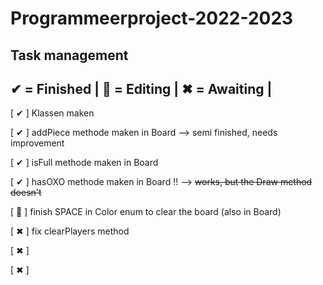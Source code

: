 # Programmeerproject-2022-2023

Task management
---------------
✔ = Finished |
📝 = Editing  |
✖ = Awaiting |
---------------
[ ✔ ] Klassen maken

[ ✔ ] addPiece methode maken in Board --> semi finished, needs improvement

[ ✔ ] isFull methode maken in Board

[ ✔ ] hasOXO methode maken in Board !! --> ~~works, but the Draw method doesn't~~

[ 📝 ] finish SPACE in Color enum to clear the board (also in Board)

[ ✖ ] fix clearPlayers method

[ ✖ ]

[ ✖ ]